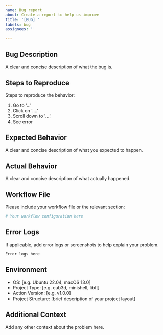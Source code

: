 ```yaml
---
name: Bug report
about: Create a report to help us improve
title: '[BUG] '
labels: bug
assignees: ''

---
```


## Bug Description
A clear and concise description of what the bug is.

## Steps to Reproduce
Steps to reproduce the behavior:
1. Go to '...'
2. Click on '....'
3. Scroll down to '....'
4. See error

## Expected Behavior
A clear and concise description of what you expected to happen.

## Actual Behavior
A clear and concise description of what actually happened.

## Workflow File
Please include your workflow file or the relevant section:

```yaml
# Your workflow configuration here
```

## Error Logs
If applicable, add error logs or screenshots to help explain your problem.

```
Error logs here
```

## Environment
- OS: [e.g. Ubuntu 22.04, macOS 13.0]
- Project Type: [e.g. cub3d, minishell, libft]
- Action Version: [e.g. v1.0.0]
- Project Structure: [brief description of your project layout]

## Additional Context
Add any other context about the problem here.
